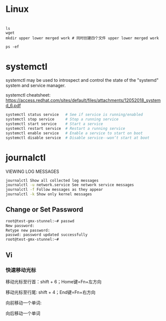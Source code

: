 # Linux

#
```shell
ls
wget
mkdir upper lower merged work # 同时创建四个文件 upper lower merged work

ps -ef
```

# systemctl 
systemctl may be used to introspect and control the state of the "systemd" system and service manager.

systemctl cheatsheet: https://access.redhat.com/sites/default/files/attachments/12052018_systemd_6.pdf
```bash
systemctl status service   # See if service is running/enabled
systemctl stop service     # Stop a running service
systemctl start service    # Start a service
systemctl restart service  # Restart a running service
systemctl enable service   # Enable a service to start on boot
systemctl disable service  # Disable service--won’t start at boot
```
# journalctl
VIEWING LOG MESSAGES
```bash
journalctl Show all collected log messages
journalctl -u network.service See network service messages
journalctl -f Follow messages as they appear
journalctl -k Show only kernel messages
```

## Change or Set Password
```bash
root@test-gmx-stunnel:~# passwd
New password:
Retype new password:
passwd: password updated successfully
root@test-gmx-stunnel:~#
```


## Vi
### 快速移动光标

移动光标至行首：shift + 6；Home键=Fn+左方向

移动光标至行尾: shift + 4；End键=Fn+右方向

向前移动一个单词:

向后移动一个单词
